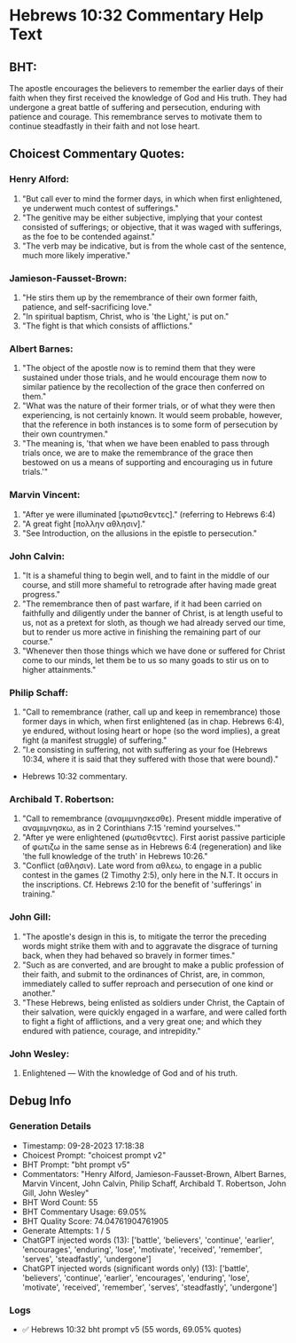 # Hebrews 10:32 Commentary Help Text

## BHT:
The apostle encourages the believers to remember the earlier days of their faith when they first received the knowledge of God and His truth. They had undergone a great battle of suffering and persecution, enduring with patience and courage. This remembrance serves to motivate them to continue steadfastly in their faith and not lose heart.

## Choicest Commentary Quotes:
### Henry Alford:
1. "But call ever to mind the former days, in which when first enlightened, ye underwent much contest of sufferings."
2. "The genitive may be either subjective, implying that your contest consisted of sufferings; or objective, that it was waged with sufferings, as the foe to be contended against."
3. "The verb may be indicative, but is from the whole cast of the sentence, much more likely imperative."

### Jamieson-Fausset-Brown:
1. "He stirs them up by the remembrance of their own former faith, patience, and self-sacrificing love."
2. "In spiritual baptism, Christ, who is 'the Light,' is put on."
3. "The fight is that which consists of afflictions."

### Albert Barnes:
1. "The object of the apostle now is to remind them that they were sustained under those trials, and he would encourage them now to similar patience by the recollection of the grace then conferred on them."
2. "What was the nature of their former trials, or of what they were then experiencing, is not certainly known. It would seem probable, however, that the reference in both instances is to some form of persecution by their own countrymen."
3. "The meaning is, 'that when we have been enabled to pass through trials once, we are to make the remembrance of the grace then bestowed on us a means of supporting and encouraging us in future trials.'"

### Marvin Vincent:
1. "After ye were illuminated [φωτισθεντες]." (referring to Hebrews 6:4) 
2. "A great fight [πολλην αθλησιν]." 
3. "See Introduction, on the allusions in the epistle to persecution."

### John Calvin:
1. "It is a shameful thing to begin well, and to faint in the middle of our course, and still more shameful to retrograde after having made great progress."
2. "The remembrance then of past warfare, if it had been carried on faithfully and diligently under the banner of Christ, is at length useful to us, not as a pretext for sloth, as though we had already served our time, but to render us more active in finishing the remaining part of our course."
3. "Whenever then those things which we have done or suffered for Christ come to our minds, let them be to us so many goads to stir us on to higher attainments."

### Philip Schaff:
1. "Call to remembrance (rather, call up and keep in remembrance) those former days in which, when first enlightened (as in chap. Hebrews 6:4), ye endured, without losing heart or hope (so the word implies), a great fight (a manifest struggle) of suffering."
2. "I.e consisting in suffering, not with suffering as your foe (Hebrews 10:34, where it is said that they suffered with those that were bound)."
- Hebrews 10:32 commentary.

### Archibald T. Robertson:
1. "Call to remembrance (αναμιμνησκεσθε). Present middle imperative of αναμιμνησκω, as in 2 Corinthians 7:15 'remind yourselves.'"
2. "After ye were enlightened (φωτισθεντες). First aorist passive participle of φωτιζω in the same sense as in Hebrews 6:4 (regeneration) and like 'the full knowledge of the truth' in Hebrews 10:26."
3. "Conflict (αθλησιν). Late word from αθλεω, to engage in a public contest in the games (2 Timothy 2:5), only here in the N.T. It occurs in the inscriptions. Cf. Hebrews 2:10 for the benefit of 'sufferings' in training."

### John Gill:
1. "The apostle's design in this is, to mitigate the terror the preceding words might strike them with and to aggravate the disgrace of turning back, when they had behaved so bravely in former times."
2. "Such as are converted, and are brought to make a public profession of their faith, and submit to the ordinances of Christ, are, in common, immediately called to suffer reproach and persecution of one kind or another."
3. "These Hebrews, being enlisted as soldiers under Christ, the Captain of their salvation, were quickly engaged in a warfare, and were called forth to fight a fight of afflictions, and a very great one; and which they endured with patience, courage, and intrepidity."

### John Wesley:
1. Enlightened — With the knowledge of God and of his truth.


## Debug Info
### Generation Details
- Timestamp: 09-28-2023 17:18:38
- Choicest Prompt: "choicest prompt v2"
- BHT Prompt: "bht prompt v5"
- Commentators: "Henry Alford, Jamieson-Fausset-Brown, Albert Barnes, Marvin Vincent, John Calvin, Philip Schaff, Archibald T. Robertson, John Gill, John Wesley"
- BHT Word Count: 55
- BHT Commentary Usage: 69.05%
- BHT Quality Score: 74.04761904761905
- Generate Attempts: 1 / 5
- ChatGPT injected words (13):
	['battle', 'believers', 'continue', 'earlier', 'encourages', 'enduring', 'lose', 'motivate', 'received', 'remember', 'serves', 'steadfastly', 'undergone']
- ChatGPT injected words (significant words only) (13):
	['battle', 'believers', 'continue', 'earlier', 'encourages', 'enduring', 'lose', 'motivate', 'received', 'remember', 'serves', 'steadfastly', 'undergone']

### Logs
- ✅ Hebrews 10:32 bht prompt v5 (55 words, 69.05% quotes)